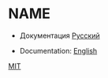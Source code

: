# NAME

- Документация [Русский](./docs/README-RU.md)

- Documentation: [English](./docs/README-EN.md)

[MIT](./LICENSE)
